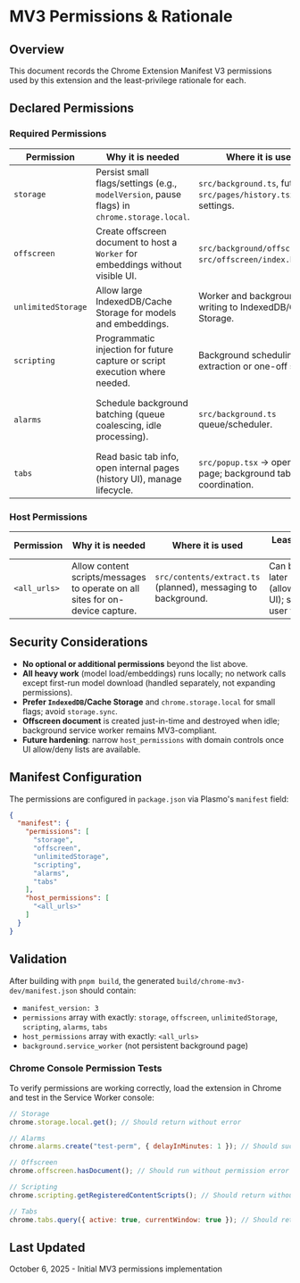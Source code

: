 # MV3 Permissions & Rationale

## Overview

This document records the Chrome Extension Manifest V3 permissions used by this extension and the least-privilege rationale for each.

## Declared Permissions

### Required Permissions

| Permission | Why it is needed | Where it is used | Least-privilege note |
|---|---|---|---|
| `storage` | Persist small flags/settings (e.g., `modelVersion`, pause flags) in `chrome.storage.local`. | `src/background.ts`, future `src/pages/history.tsx` UI, settings. | Only `chrome.storage.local` is used; no sync use. |
| `offscreen` | Create offscreen document to host a `Worker` for embeddings without visible UI. | `src/background/offscreen.ts`, `src/offscreen/index.html`. | Offscreen is created on-demand and closed when idle. |
| `unlimitedStorage` | Allow large IndexedDB/Cache Storage for models and embeddings. | Worker and background writing to IndexedDB/Cache Storage. | Required for large local data; no network usage. |
| `scripting` | Programmatic injection for future capture or script execution where needed. | Background scheduling minor extraction or one-off scripts. | Used narrowly; no blanket content script matches expanded here. |
| `alarms` | Schedule background batching (queue coalescing, idle processing). | `src/background.ts` queue/scheduler. | Alarms are low-privilege; namespaced and cleared on uninstall/update. |
| `tabs` | Read basic tab info, open internal pages (history UI), manage lifecycle. | `src/popup.tsx` → open history page; background tab coordination. | Limit usage to required fields (`url`, `title` when needed). |

### Host Permissions

| Permission | Why it is needed | Where it is used | Least-privilege note |
|---|---|---|---|
| `<all_urls>` | Allow content scripts/messages to operate on all sites for on-device capture. | `src/contents/extract.ts` (planned), messaging to background. | Can be tightened later (allowlist/denylist UI); surfaced to user with pause. |

## Security Considerations

- **No optional or additional permissions** beyond the list above.
- **All heavy work** (model load/embeddings) runs locally; no network calls except first-run model download (handled separately, not expanding permissions).
- **Prefer `IndexedDB`/Cache Storage** and `chrome.storage.local` for small flags; avoid `storage.sync`.
- **Offscreen document** is created just-in-time and destroyed when idle; background service worker remains MV3-compliant.
- **Future hardening**: narrow `host_permissions` with domain controls once UI allow/deny lists are available.

## Manifest Configuration

The permissions are configured in `package.json` via Plasmo's `manifest` field:

```json
{
  "manifest": {
    "permissions": [
      "storage",
      "offscreen",
      "unlimitedStorage",
      "scripting",
      "alarms",
      "tabs"
    ],
    "host_permissions": [
      "<all_urls>"
    ]
  }
}
```

## Validation

After building with `pnpm build`, the generated `build/chrome-mv3-dev/manifest.json` should contain:

- `manifest_version: 3`
- `permissions` array with exactly: `storage`, `offscreen`, `unlimitedStorage`, `scripting`, `alarms`, `tabs`
- `host_permissions` array with exactly: `<all_urls>`
- `background.service_worker` (not persistent background page)

### Chrome Console Permission Tests

To verify permissions are working correctly, load the extension in Chrome and test in the Service Worker console:

```javascript
// Storage
chrome.storage.local.get(); // Should return without error

// Alarms
chrome.alarms.create("test-perm", { delayInMinutes: 1 }); // Should succeed

// Offscreen
chrome.offscreen.hasDocument(); // Should run without permission error

// Scripting
chrome.scripting.getRegisteredContentScripts(); // Should return without permission error

// Tabs
chrome.tabs.query({ active: true, currentWindow: true }); // Should return without permission error
```

## Last Updated

October 6, 2025 - Initial MV3 permissions implementation
